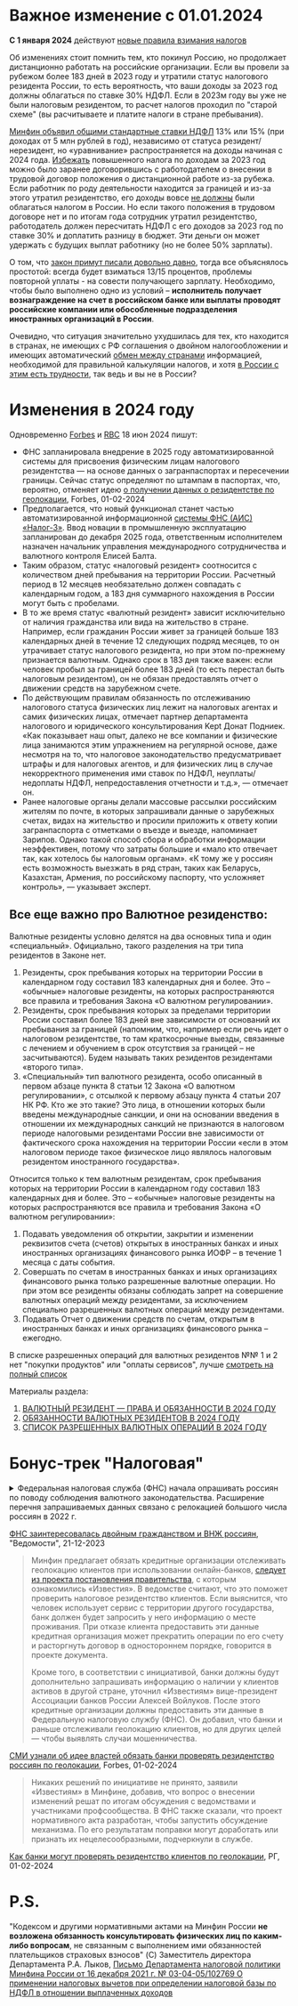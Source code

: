 # Важное изменение с 01.01.2024

**С 1 января 2024** действуют [новые правила взимания налогов](https://www.forbes.ru/finansy/503403-cto-izmenitsa-v-nalogah-dla-rossian-s-2024-goda)

Об изменениях стоит помнить тем, кто покинул Россию, но продолжает дистанционно работать на российские организации. Если вы провели за рубежом более 183 дней в 2023 году и утратили статус налогового резидента России, то есть вероятность, что ваши доходы за 2023 год должны облагаться по ставке 30% НДФЛ. Если в 2023м году вы уже не были налоговым резидентом, то расчет налогов проходил по "старой схеме" (вы расчитываете и платите налоги в стране пребывания).

[Минфин объявил общими стандартные ставки НДФЛ](https://www.forbes.ru/finansy/490908-minfin-ob-asnil-resenie-ne-povysat-ndfl-dla-uehavsih-do-30) 13% или 15% (при доходах от 5 млн рублей в год), независимо от статуса резидент/нерезидент, но «уравнивание» распространяется на доходы начиная с 2024 года. [Избежать](https://www.forbes.ru/svoi-biznes/483733-uhoda-zaplati-v-kakih-slucaah-dla-uehavsih-rossian-ne-dejstvuet-povysennyj-ndfl) повышенного налога по доходам за 2023 год можно было заранее договорившись с работодателем о внесении в трудовой договор положения о дистанционной работе из-за рубежа. Если работник по роду деятельности находится за границей и из-за этого утратил резидентство, его доходы вовсе [не должны](https://base.garant.ru/403813864/) были облагаться налогом в России. Но если такого положения в трудовом договоре нет и по итогам года сотрудник утратил резидентство, работодатель должен пересчитать НДФЛ с его доходов за 2023 год по ставке 30% и доплатить разницу в бюджет. Эти деньги он может удержать с будущих выплат работнику (но не более 50% зарплаты).

О том, что [закон примут писали довольно давно](https://www.vedomosti.ru/economics/news/2023/07/21/986310-edinoi-stavke-ndfl-dlya-udalennih-sotrudnikov), тогда все объяснялось простотой: всегда будет взиматься 13/15 процентов, проблемы повторной уплаты - на совести получающего зарплату. Необходимо, чтобы было выполнено одно из условий – **исполнитель получает вознаграждение на счет в российском банке или выплаты проводят российские компании или обособленные подразделения иностранных организаций в России**. 

Очевидно, что ситуация значительно ухудшилась для тех, кто находится в странах, не имеющих с РФ соглашения о двойном налогообложении и имеющих автоматический [обмен между странами](https://www.oecd.org/tax/automatic-exchange/about-automatic-exchange/) информацией, необходимой для правильной калькуляции налогов, и хотя [в России с этим есть трудности](https://www.forbes.ru/mneniya/479075-otmena-avtoobmena-o-cem-nuzno-pomnit-rossianam-so-scetami-za-rubezom), так ведь и вы не в России?

# Изменения в 2024 году

Одновременно [Forbes](https://www.forbes.ru/finansy/514931-fns-budet-opredelat-status-nalogovogo-nerezidenta-avtomaticeski) и [RBC](https://www.rbc.ru/economics/18/06/2024/666abe659a794769a4bbb1dd) 18 июн 2024 пишут:
* ФНС запланировала внедрение в 2025 году автоматизированной системы для присвоения физическим лицам налогового резидентства — на основе данных о загранпаспортах и пересечении границы. Сейчас статус определяют по штампам в паспортах, что, вероятно, отменяет идею [о получении данных о резидентстве по геолокации](https://www.forbes.ru/finansy/505352-smi-uznali-ob-idee-vlastej-obazat-banki-proverat-rezidentstvo-rossian-po-geolokacii), Forbes, 01-02-2024
* Предполагается, что новый функционал станет частью автоматизированной информационной [системы ФНС (АИС) «Налог-3»](https://www.nalog.gov.ru/rn77/about_fts/gos_inf/4045827/). Ввод новации в промышленную эксплуатацию запланирован до декабря 2025 года, ответственным исполнителем назначен начальник управления международного сотрудничества и валютного контроля Елисей Балта.
* Таким образом, статус «налоговый резидент» соотносится с количеством дней пребывания на территории России. Расчетный период в 12 месяцев необязательно должен совпадать с календарным годом, а 183 дня суммарного нахождения в России могут быть с пробелами.
* В то же время статус «валютный резидент» зависит исключительно от наличия гражданства или вида на жительство в стране. Например, если гражданин России живет за границей больше 183 календарных дней в течение 12 следующих подряд месяцев, то он утрачивает статус налогового резидента, но при этом по-прежнему признается валютным. Однако срок в 183 дня также важен: если человек пробыл за границей более 183 дней (то есть перестал быть налоговым резидентом), он не обязан предоставлять отчет о движении средств на зарубежном счете.
* По действующим правилам обязанность по отслеживанию налогового статуса физических лиц лежит на налоговых агентах и самих физических лицах, отмечает партнер департамента налогового и юридического консультирования Kept Донат Подниек. «Как показывает наш опыт, далеко не все компании и физические лица занимаются этим упражнением на регулярной основе, даже несмотря на то, что налоговое законодательство предусматривает штрафы и для налоговых агентов, и для физических лиц в случае некорректного применения ими ставок по НДФЛ, неуплаты/недоплаты НДФЛ, непредоставления отчетности и т.д.», — отмечает он.
* Ранее налоговые органы делали массовые рассылки российским жителям по почте, в которых запрашивали данные о зарубежных счетах, видах на жительство и просили приложить к ответу копии загранпаспорта с отметками о въезде и выезде, напоминает Зарипов. Однако такой способ сбора и обработки информации неэффективен, потому что затраты большие и «мало кто отвечает так, как хотелось бы налоговым органам». «К тому же у россиян есть возможность выезжать в ряд стран, таких как Беларусь, Казахстан, Армения, по российскому паспорту, что усложняет контроль», — указывает эксперт.

## Все еще важно про Валютное резиденство:

Валютные резиденты условно делятся на два основных типа и один «специальный». Официально, такого разделения на три типа резидентов в Законе нет.
1. Резиденты, срок пребывания которых на территории России в календарном году составил 183 календарных дня и более. Это – «обычные» налоговые резиденты, на которых распространяются все правила и требования Закона «О валютном регулировании».
2. Резиденты, срок пребывания которых за пределами территории России составил более 183 дней вне зависимости от оснований их пребывания за границей (напомним, что, например если речь идет о налоговом резидентстве, то там краткосрочные выезды, связанные с лечением и обучением в срок отсутствия за границей – не засчитываются). Будем называть таких резидентов резидентами «второго типа».
3. «Специальный» тип валютного резидента, особо описанный в первом абзаце пункта 8 статьи 12 Закона «О валютном регулировании», с отсылкой к первому абзацу пункта 4 статьи 207 НК РФ. Кто же это такие? Это лица, в отношении которых были введены международные санкции, и они на основании введения в отношении их международных санкций не признаются в налоговом периоде налоговыми резидентами России вне зависимости от фактического срока нахождения на территории России «если в этом налоговом периоде такое физическое лицо являлось налоговым резидентом иностранного государства».

Относится только к тем валютным резидентам, срок пребывания которых на территории России в календарном году составил 183 календарных дня и более. Это – «обычные» налоговые резиденты на которых распространяются все правила и требования Закона «О валютном регулировании»:
1. Подавать уведомления об открытии, закрытии и изменении реквизитов счета (счетов) открытых в иностранных банках и иных иностранных организациях финансового рынка ИОФР  – в течение 1 месяца с даты события.
2. Совершать по счетам в иностранных банках и иных организациях финансового рынка только разрешенные валютные операции. Но при этом все резиденты обязаны соблюдать запрет на совершение валютных операций между резидентами, за исключением специально разрешенных валютных операций между резидентами.
3. Подавать Отчет о движении средств по счетам, открытым в иностранных банках и иных организациях финансового рынка – ежегодно.

В списке разрешенных операций для валютных резидентов №№ 1 и 2 нет "покупки продуктов" или "оплаты сервисов", лучше [смотреть на полный список](https://www.mnp.ru/glavnye-temy/valjutnoe-regulirovanie/spisok-razreshennyh-valjutnyh-operacij-v-2024-godu/)

Материалы раздела: 
1. [ВАЛЮТНЫЙ РЕЗИДЕНТ — ПРАВА И ОБЯЗАННОСТИ В 2024 ГОДУ](https://www.mnp.ru/glavnye-temy/valjutnoe-regulirovanie/valjutnyj-rezident-prava-i-objazannosti-2024-god/)
2. [ОБЯЗАННОСТИ ВАЛЮТНЫХ РЕЗИДЕНТОВ В 2024 ГОДУ](https://www.mnp.ru/glavnye-temy/valjutnoe-regulirovanie/objazannosti-valjutnyh-rezidentov-v-2024-godu/)
3. [СПИСОК РАЗРЕШЕННЫХ ВАЛЮТНЫХ ОПЕРАЦИЙ В 2024 ГОДУ](https://www.mnp.ru/glavnye-temy/valjutnoe-regulirovanie/spisok-razreshennyh-valjutnyh-operacij-v-2024-godu/)

# Бонус-трек "Налоговая"

<details>
  <summary>Федеральная налоговая служба (ФНС) начала опрашивать россиян по поводу соблюдения валютного законодательства. Расширение перечня запрашиваемых данных связано с релокацией большого числа россиян в 2022 г.</summary>

Федеральная налоговая служба (ФНС) начала опрашивать россиян по поводу соблюдения валютного законодательства. Об этом «Ведомостям» рассказали юристы и налоговые консультанты. Многие из их клиентов недавно получили анкеты ФНС с просьбой предоставить данные за 2022 г., говорят респонденты. Согласно запросам («Ведомости» ознакомились с копиями некоторых документов), инспектора просят предоставить следующие данные:
– копию российского паспорта налогоплательщика;
– копии всех страниц заграничного паспорта при его наличии;
– информацию о количестве дней, проведенных за пределами РФ;
– копии документов, подтверждающих гражданство или наличие вида на жительство (ВНЖ) иностранных государств;
– выписки по счетам в иностранном банке;
– документы, подтверждающие совершение валютных операций по иностранным счетам.

Новые запросы ФНС действительно содержат более широкий, чем обычно, перечень информации, рассказал «Ведомостям» партнер департамента налогового и юридического консультирования Kept Донат Подниек. Если запрос выписок по иностранным счетам – давняя и распространенная практика, то сведения об иностранном гражданстве и ВНЖ налоговую ранее не интересовали.

Согласно действующему ФЗ «О гражданстве РФ» россияне после получения иностранного гражданства или ВНЖ вправе в течение 60 дней подать уведомление об этом в российское диппредставительство или консульство. Если данное уведомление не было подано, гражданин в течение 60 дней после прибытия в Россию будет обязан уведомить о получении миграционного статуса органы МВД.

Расширение перечня запрашиваемых данных связано с релокацией большого числа россиян в 2022 г., полагает адвокат юридической группы «Яковлев и партнеры» Игорь Харитонов. Многие граждане России продолжают удаленно вести бизнес, управлять имуществом либо удаленно работать в России.

Сведения о миграционном статусе налогоплательщика нужны ФНС для определения его резидентства и выявления валютных счетов на территории государства второго гражданства или ВНЖ, соглашается Куркулите. Получив эту информацию, налоговый орган потенциально сможет привлечь налогоплательщика к ответственности за целый ряд возможных правонарушений (непредставление уведомлений и отчетов о движении средств по зарубежным счетам, непредставление налоговой декларации по форме 3-НДФЛ с отражением сумм дохода, полученных по зарубежным счетам, неуплата налога и др.).

При осуществлении валютного контроля налоговые органы могут истребовать документы, подтверждающие факт пребывания за пределами территории России, а также документы о проведении валютных операций, открытии и ведении счетов, поясняет специальный советник по налоговым вопросам КА Pen & Paper Андрей Локис. Перечень этих документов является открытым, подчеркивает он.
</details>
  
[ФНС заинтересовалась двойным гражданством и ВНЖ россиян](https://www.vedomosti.ru/economics/articles/2023/12/21/1012183-fns-zainteresovalas-dvoinim-grazhdanstvom-i-vnzh-rossiyan), "Ведомости", 21-12-2023

> Минфин предлагает обязать кредитные организации отслеживать геолокацию клиентов при использовании онлайн-банков, [следует из проекта постановления правительства](https://iz.ru/1643011/natalia-ilina-mariia-stroiteleva-mariia-kolobova/mesto-i-polozhenie-bankam-predlozhili-vyiavliat-klientov-nerezidentov-po-geolokatcii), с которым ознакомились «Известия». В ведомстве считают, что это поможет проверить налоговое резидентство клиентов. Если выяснится, что человек использует сервис с территории другого государства, банк должен будет запросить у него информацию о месте проживания. При отказе клиента предоставить эти данные кредитная организация может прекратить операции по его счету и расторгнуть договор в одностороннем порядке, говорится в проекте документа. 
> 
> Кроме того, в соответствии с инициативой, банки должны будут дополнительно запрашивать информацию о наличии у клиентов активов в другой стране, уточнил «Известиям» вице-президент Ассоциации банков России Алексей Войлуков. После этого кредитные организации должны предоставить эти данные в Федеральную налоговую службу (ФНС). Он добавил, что банки и раньше отслеживали геолокацию клиентов, но для других целей — чтобы выявлять случаи мошенничества.

[СМИ узнали об идее властей обязать банки проверять резидентство россиян по геолокации](https://www.forbes.ru/finansy/505352-smi-uznali-ob-idee-vlastej-obazat-banki-proverat-rezidentstvo-rossian-po-geolokacii), Forbes, 01-02-2024

> Никаких решений по инициативе не принято, заявили «Известиям» в Минфине, добавив, что вопрос о внесении изменений решат по итогам обсуждения с ведомствами и участниками профсообщества. В ФНС также сказали, что проект нормативного акта разработан, чтобы запустить обсуждение механизма. По его результатам поправки могут доработать или признать их нецелесообразными, подчеркнули в службе.

[Как банки могут проверять резидентство клиентов по геолокации](https://iz.ru/1643011/natalia-ilina-mariia-stroiteleva-mariia-kolobova/mesto-i-polozhenie-bankam-predlozhili-vyiavliat-klientov-nerezidentov-po-geolokatcii), РГ, 01-02-2024

# P.S.

"Кодексом и другими нормативными актами на Минфин России **не возложена обязанность консультировать физических лиц по каким-либо вопросам**, не связанным с выполнением ими обязанностей плательщиков страховых взносов" (C) Заместитель директора Департамента	Р.А. Лыков, [Письмо Департамента налоговой политики Минфина России от 16 декабря 2021 г. № 03-04-05/102769 О применении налоговых вычетов при определении налоговой базы по НДФЛ в отношении выплаченных доходов](https://www.garant.ru/products/ipo/prime/doc/403471476/)
